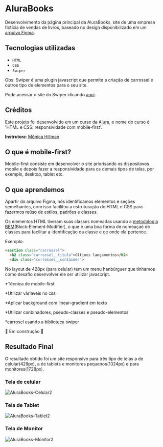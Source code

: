 
# AluraBooks

Desenvolvimento da página principal da AluraBooks, site de uma empresa fictícia de vendas de livros, baseado no design disponibilizado em um [arquivo Figma](https://www.figma.com/file/sSMbIqKaGBd66Y8roxTk2p/AluraBooks?type=design&node-id=122%3A4916&mode=design&t=YrSPYE7JLI87yyOb-1).

## Tecnologias utilizadas

- ``HTML``
- ``CSS``
- ``Swiper``

Obs: Swiper é uma plugin javascript que permite a criação de carrossel e outros tipo de elementos para o seu site.

Pode acessar o site do Swiper clicando [aqui](https://swiperjs.com).


## Créditos

Este projeto foi desenvolvido em um curso da [Alura](https://www.alura.com.br), o nome do curso é 'HTML e CSS: responsividade com mobile-first'.

**Instrutora**: [Mônica Hillman](https://github.com/MonicaHillman)


## O que é mobile-first?

Mobile-first consiste em desenvolver o site priorisando os dispositovos mobile e depois fazer a responsividade para os demais tipos de telas, por exemplo, desktop, tablet etc. 

## O que aprendemos
Apartir do arquivo Figma, nós identificamos elementos e seções semelhantes, com isso facilitou a estruturação do HTML e CSS para fazermos reúso de estilos, padrões e classes.

Os elementos HTML tiveram suas classes  nomeadas usando a [metodologia   BEM](https://getbem.com/introduction/)(Block-Element-Modifier), o que é uma boa forma de nomeaçaõ de classes para facilitar a identificação da classe e de onde ela pertence.

Exemplo:
```HTML
<section class="carrossel">
  <h2 class="carrossel__titulo">últimos lançamentos</h2>
  <div class="corrossel__container">
```
No layout de 428px (para celular) tem um menu hanbúrguer que tinhamos como desafio desenvolver ele ser utilizar javascript. 

*Têcnica de mobile-first

*Utilizar váriaveis no css 

*Aplicar background com linear-gradient em texto

*Utilizar conbinadores, pseudo-classes e pseudo-elementos

*carrosel usando a biblioteca swiper

:construction: Em construção :construction:

## Resultado Final 

O resultado obtido foi um site responsivo para três tipo de telas a de celular(428px), a de tablets e monitores pequenos(1024px) e para monitores(1728px).

### Tela de celular

![AluraBooks-Celular2](https://github.com/kaiqueleonel/AluraBooks/assets/110237903/f73a6fa3-cb79-4c86-b70c-b0b9d3841125)

### Tela de Tablet

![AluraBooks-Tablet2](https://github.com/kaiqueleonel/AluraBooks/assets/110237903/a2e5e963-79f0-4150-ae18-5391e92b83d8)


### Tela de Monitor

![AluraBooks-Monitor2](https://github.com/kaiqueleonel/AluraBooks/assets/110237903/a26a7b6f-7724-4323-9e9f-38120dac3ce3)



